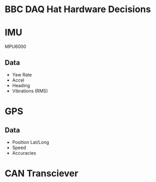 # BBC DAQ Hat Hardware Decisions

# IMU
MPU6000
## Data 
* Yaw Rate
* Accel
* Heading
* Vibrations (RMS)

# GPS

## Data
* Position Lat/Long
* Speed
* Accuracies

# CAN Transciever
